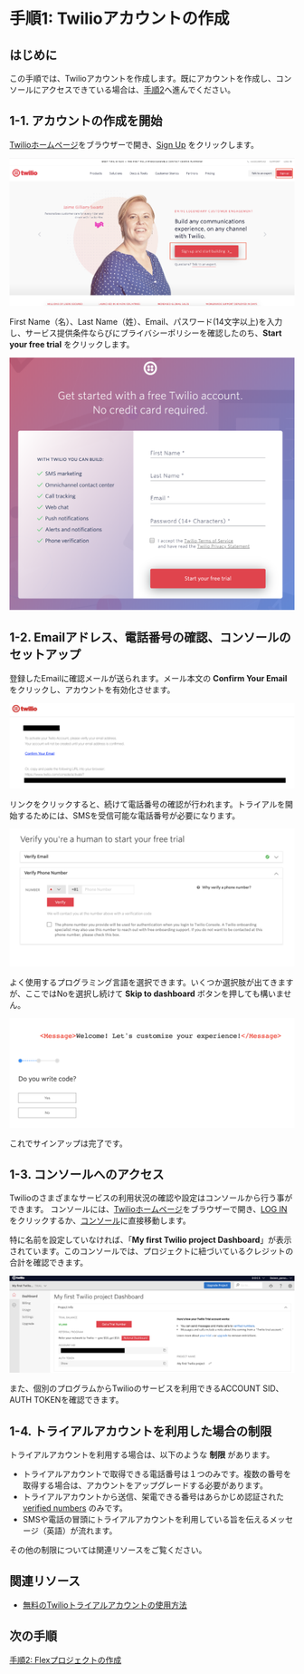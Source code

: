 #  手順1: Twilioアカウントの作成
## はじめに
この手順では、Twilioアカウントを作成します。既にアカウントを作成し、コンソールにアクセスできている場合は、[手順2](./01-02-PurchasePhoneNumber.md)へ進んでください。
## 1-1. アカウントの作成を開始
[Twilioホームページ](https://www.twilio.com/)をブラウザーで開き、[Sign Up](https://www.twilio.com/try-twilio) をクリックします。

![Twilioホームページ](../assets/01-WebSite-SignUp.png "Twilioホームページ")

First Name（名）、Last Name（姓）、Email、パスワード(14文字以上)を入力し、サービス提供条件ならびにブライバシーポリシーを確認したのち、__Start your free trial__ をクリックします。

![サインアップ](../assets/01-SignUp.png "サインアップ")

## 1-2. Emailアドレス、電話番号の確認、コンソールのセットアップ
登録したEmailに確認メールが送られます。メール本文の __Confirm Your Email__ をクリックし、アカウントを有効化させます。

![確認Email](../assets/01-ConfirmationEmail.png "確認Email")

リンクをクリックすると、続けて電話番号の確認が行われます。トライアルを開始するためには、SMSを受信可能な電話番号が必要になります。

![電話番号確認](../assets/01-PhoneVerification.png "電話番号を確認")

よく使用するプログラミング言語を選択できます。いくつか選択肢が出てきますが、ここではNoを選択し続けて __Skip to dashboard__ ボタンを押しても構いません。

![Preferences](../assets/01-Preferences.png "Preferences")

これでサインアップは完了です。

## 1-3. コンソールへのアクセス
Twilioのさまざまなサービスの利用状況の確認や設定はコンソールから行う事ができます。
コンソールには、[Twilioホームページ](https://www.twilio.com/)をブラウザーで開き、[LOG IN](https://www.twilio.com/login) をクリックするか、[コンソール](https://www.twilio.com/console)に直接移動します。

特に名前を設定していなければ、「__My first Twilio project Dashboard__」が表示されています。このコンソールでは、プロジェクトに紐づいているクレジットの合計を確認できます。

![Twilioコンソール](../assets/01-Console.png "Twilioコンソール")

また、個別のプログラムからTwilioのサービスを利用できるACCOUNT SID、AUTH TOKENを確認できます。

## 1-4. トライアルアカウントを利用した場合の制限
トライアルアカウントを利用する場合は、以下のような __制限__ があります。

- トライアルアカウントで取得できる電話番号は１つのみです。複数の番号を取得する場合は、アカウントをアップグレードする必要があります。
- トライアルアカウントから送信、架電できる番号はあらかじめ認証された [verified numbers](https://www.twilio.com/console/phone-numbers/verified) のみです。
- SMSや電話の冒頭にトライアルアカウントを利用している旨を伝えるメッセージ（英語）が流れます。

その他の制限については関連リソースをご覧ください。

## 関連リソース

- [無料のTwilioトライアルアカウントの使用方法](https://jp.twilio.com/docs/usage/tutorials/how-to-use-your-free-trial-account)


## 次の手順
[手順2: Flexプロジェクトの作成](./01-02-CreateFlexProject.md)